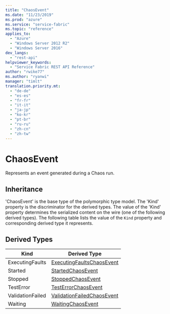 ```yaml
---
title: "ChaosEvent"
ms.date: "11/23/2019"
ms.prod: "azure"
ms.service: "service-fabric"
ms.topic: "reference"
applies_to: 
  - "Azure"
  - "Windows Server 2012 R2"
  - "Windows Server 2016"
dev_langs: 
  - "rest-api"
helpviewer_keywords: 
  - "Service Fabric REST API Reference"
author: "rwike77"
ms.author: "ryanwi"
manager: "timlt"
translation.priority.mt: 
  - "de-de"
  - "es-es"
  - "fr-fr"
  - "it-it"
  - "ja-jp"
  - "ko-kr"
  - "pt-br"
  - "ru-ru"
  - "zh-cn"
  - "zh-tw"
---
```

# ChaosEvent

Represents an event generated during a Chaos run.
## Inheritance

'ChaosEvent' is the base type of the polymorphic type model. The 'Kind' property is the discriminator for the derived types. 
The value of the 'Kind' property determines the serialized content on the wire (one of the following derived types). 
The following table lists the value of the `Kind` property and corresponding derived type it represents.
## Derived Types

| Kind | Derived Type |
| --- | --- | 
| ExecutingFaults | [ExecutingFaultsChaosEvent](sfclient-model-executingfaultschaosevent.md) |
| Started | [StartedChaosEvent](sfclient-model-startedchaosevent.md) |
| Stopped | [StoppedChaosEvent](sfclient-model-stoppedchaosevent.md) |
| TestError | [TestErrorChaosEvent](sfclient-model-testerrorchaosevent.md) |
| ValidationFailed | [ValidationFailedChaosEvent](sfclient-model-validationfailedchaosevent.md) |
| Waiting | [WaitingChaosEvent](sfclient-model-waitingchaosevent.md) |

